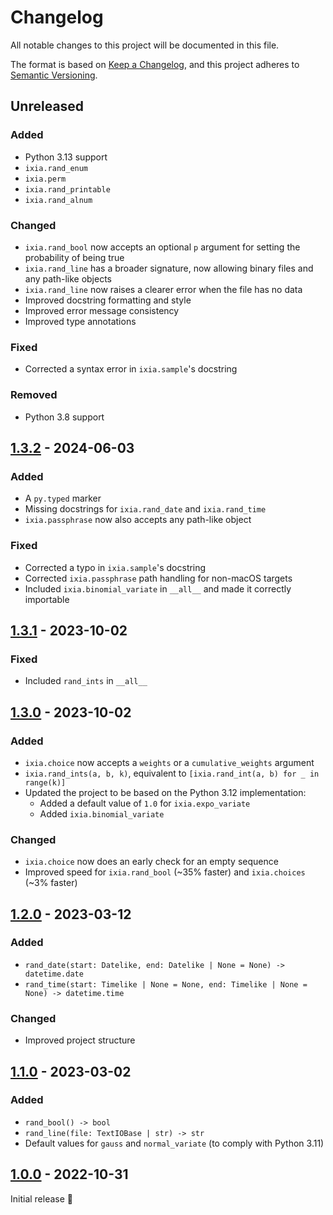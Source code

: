 # Changelog

All notable changes to this project will be documented in this file.

The format is based on [Keep a Changelog](https://keepachangelog.com/en/1.0.0/),
and this project adheres to [Semantic Versioning](https://semver.org/spec/v2.0.0.html).

## Unreleased

### Added
* Python 3.13 support
* `ixia.rand_enum`
* `ixia.perm`
* `ixia.rand_printable`
* `ixia.rand_alnum`

### Changed
* `ixia.rand_bool` now accepts an optional `p` argument for setting the
  probability of being true
* `ixia.rand_line` has a broader signature, now allowing binary files and any
  path-like objects
* `ixia.rand_line` now raises a clearer error when the file has no data
* Improved docstring formatting and style
* Improved error message consistency
* Improved type annotations

### Fixed
* Corrected a syntax error in `ixia.sample`'s docstring

### Removed
* Python 3.8 support

## [1.3.2] - 2024-06-03

### Added
- A `py.typed` marker
- Missing docstrings for `ixia.rand_date` and `ixia.rand_time`
- `ixia.passphrase` now also accepts any path-like object

### Fixed
- Corrected a typo in `ixia.sample`'s docstring
- Corrected `ixia.passphrase` path handling for non-macOS targets
- Included `ixia.binomial_variate` in `__all__` and made it correctly importable

## [1.3.1] - 2023-10-02

### Fixed
- Included `rand_ints` in `__all__`

## [1.3.0] - 2023-10-02

### Added
- `ixia.choice` now accepts a `weights` or a `cumulative_weights` argument
- `ixia.rand_ints(a, b, k)`, equivalent to
  `[ixia.rand_int(a, b) for _ in range(k)]`
- Updated the project to be based on the Python 3.12 implementation:
  - Added a default value of `1.0` for `ixia.expo_variate`
  - Added `ixia.binomial_variate`

### Changed
- `ixia.choice` now does an early check for an empty sequence
- Improved speed for `ixia.rand_bool` (~35% faster) and
  `ixia.choices` (~3% faster)

## [1.2.0] - 2023-03-12

### Added
- `rand_date(start: Datelike, end: Datelike | None = None) -> datetime.date`
- `rand_time(start: Timelike | None = None, end: Timelike | None = None) -> datetime.time`

### Changed
- Improved project structure

## [1.1.0] - 2023-03-02

### Added
- `rand_bool() -> bool`
- `rand_line(file: TextIOBase | str) -> str`
- Default values for `gauss` and `normal_variate` (to comply with Python 3.11)

## [1.0.0] - 2022-10-31

Initial release 🎉

[1.0.0]: https://github.com/trag1c/ixia/releases/tag/1.0.0
[1.1.0]: https://github.com/trag1c/ixia/compare/1.0.0...1.1.0
[1.2.0]: https://github.com/trag1c/ixia/compare/1.1.0...1.2.0
[1.3.0]: https://github.com/trag1c/ixia/compare/1.2.0...1.3.0
[1.3.1]: https://github.com/trag1c/ixia/compare/1.3.0...1.3.1
[1.3.2]: https://github.com/trag1c/ixia/compare/1.3.1...1.3.2

